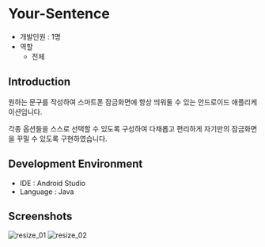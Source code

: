 # Your-Sentence
- 개발인원 : 1명
- 역할
  - 전체
## Introduction
원하는 문구를 작성하여 스마트폰 잠금화면에 항상 띄워둘 수 있는 안드로이드 애플리케이션입니다.

각종 옵션들을 스스로 선택할 수 있도록 구성하여 다채롭고 편리하게 자기만의 잠금화면을 꾸밀 수 있도록 구현하였습니다.

## Development Environment
- IDE : Android Studio
- Language : Java

## Screenshots
![resize_01](https://user-images.githubusercontent.com/45503931/56092562-99fe7000-5ef8-11e9-96af-e486960320f5.png)
![resize_02](https://user-images.githubusercontent.com/45503931/56092564-99fe7000-5ef8-11e9-8aec-90b2678485fd.png)
